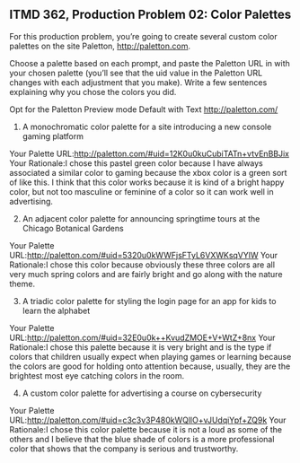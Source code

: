 ## ITMD 362, Production Problem 02: Color Palettes

For this production problem, you’re going to create several custom color palettes on the site
Paletton, http://paletton.com.

Choose a palette based on each prompt, and paste the Paletton URL in with your chosen palette
(you’ll see that the uid value in the Paletton URL changes with each adjustment that you make).
Write a few sentences explaining why you chose the colors you did.

Opt for the Paletton Preview mode Default with Text http://paletton.com/

1. A monochromatic color palette for a site introducing a new console gaming platform

Your Palette URL:http://paletton.com/#uid=12K0u0kuCubiTATn+vtvEnBBJix
Your Rationale:I chose this pastel green color because I have always associated a similar color to gaming because the xbox color is a green sort of like this. I think that this color works because it is kind of a bright happy color, but not too
masculine or feminine of a color so it can work well in advertising.

2. An adjacent color palette for announcing springtime tours at the Chicago Botanical Gardens

Your Palette URL:http://paletton.com/#uid=5320u0kWWFjsFTyL6VXWKsqVYlW
Your Rationale:I chose this color because obviously these three colors are all very much spring colors and are fairly bright and go along with the nature theme.

3. A triadic color palette for styling the login page for an app for kids to learn the alphabet

Your Palette URL:http://paletton.com/#uid=32E0u0k++KvudZMOE+V+WtZ+8nx
Your Rationale:I chose this palette because it is very bright and is the type if colors that children usually expect when
playing games or learning because the colors are good for holding onto attention because, usually, they are the brightest most eye catching colors in the room.

4. A custom color palette for advertising a course on cybersecurity

Your Palette URL:http://paletton.com/#uid=c3c3v3P480kWQllO+vJUdqiYpf+ZQ9k
Your Rationale:I chose this color palette because it is not a loud as some of the others and I believe that the blue shade of colors is a more professional color that shows that the company is serious and trustworthy.
